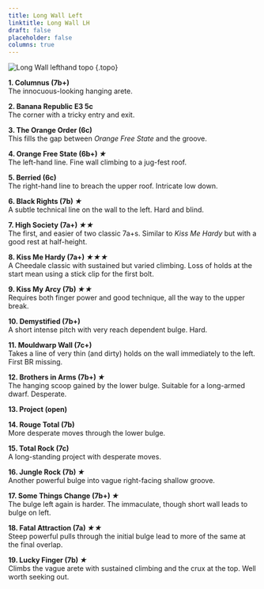 ```yaml
---
title: Long Wall Left
linktitle: Long Wall LH
draft: false
placeholder: false
columns: true
---
```


![Long Wall lefthand topo](/img/peak/cheedale/long-wall-left.jpg)
{.topo}


**1. Columnus (7b+)**  
The innocuous-looking hanging arete.

**2. Banana Republic E3 5c**  
The corner with a tricky entry and exit.

**3. The Orange Order (6c)**  
This fills the gap between *Orange Free State* and the groove.

**4. Orange Free State (6b+) *★***  
The left-hand line. Fine wall climbing to a jug-fest roof.

**5. Berried (6c)**  
The right-hand line to breach the upper roof. Intricate low down.

**6. Black Rights (7b) *★***  
A subtle technical line on the wall to the left. Hard and blind.

**7. High Society (7a+) *★★***  
The first, and easier of two classic 7a+s. Similar to *Kiss Me Hardy* but with a good rest at half-height.

**8. Kiss Me Hardy (7a+) *★★★***  
A Cheedale classic with sustained but varied climbing. Loss of holds at the start mean using a stick clip for the first bolt.

**9. Kiss My Arcy (7b) *★★***  
Requires both finger power and good technique, all the way to the upper break.

**10. Demystified (7b+)**  
A short intense pitch with very reach dependent bulge. Hard.

**11. Mouldwarp Wall (7c+)**  
Takes a line of very thin (and dirty) holds on the wall immediately to the left. First BR missing.

**12. Brothers in Arms (7b+) *★***  
The hanging scoop gained by the lower bulge. Suitable for a long-armed dwarf. Desperate.

**13. Project (open)**

**14. Rouge Total (7b)**  
More desperate moves through the lower bulge.

**15. Total Rock (7c)**  
A long-standing project with desperate moves. 

**16. Jungle Rock (7b) *★***  
Another powerful bulge into vague right-facing shallow groove.

**17. Some Things Change (7b+) *★***  
The bulge left again is harder. The immaculate, though short wall leads to bulge on left.

**18. Fatal Attraction (7a) *★★***  
Steep powerful pulls through the initial bulge lead to more of the same at the final overlap.

**19. Lucky Finger (7b) *★***  
Climbs the vague arete with sustained climbing and the crux at the top. Well worth seeking out.